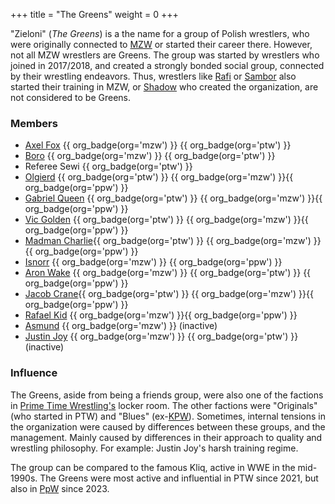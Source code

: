 +++
title = "The Greens"
weight = 0
+++

"Zieloni" (_The Greens_) is a the name for a group of Polish wrestlers, who were originally connected to [MZW](@/o/mzw.md) or started their career there.
However, not all MZW wrestlers are Greens.
The group was started by wrestlers who joined in 2017/2018, and created a strongly bonded social group, connected by their wrestling endeavors.
Thus, wrestlers like [Rafi](@/w/rafi.md) or [Sambor](@/w/sambor.md) also started their training in MZW, or [Shadow](@/w/shadow.md) who created the organization, are not considered to be Greens.

### Members

* [Axel Fox](@/w/axel-fox.md) {{ org_badge(org='mzw') }} {{ org_badge(org='ptw') }}
* [Boro](@/w/boro.md) {{ org_badge(org='mzw') }} {{ org_badge(org='ptw') }}
* Referee Sewi {{ org_badge(org='ptw') }}
* [Olgierd](@/w/olgierd.md) {{ org_badge(org='ptw') }} {{ org_badge(org='mzw') }}{{ org_badge(org='ppw') }}
* [Gabriel Queen](@/w/gabriel-queen.md) {{ org_badge(org='ptw') }} {{ org_badge(org='mzw') }}{{ org_badge(org='ppw') }}
* [Vic Golden](@/w/vic-golden.md) {{ org_badge(org='ptw') }} {{ org_badge(org='mzw') }}{{ org_badge(org='ppw') }}
* [Madman Charlie](@/w/madman-charlie.md){{ org_badge(org='ptw') }} {{ org_badge(org='mzw') }}{{ org_badge(org='ppw') }}
* [Isnorr](@/w/isnorr.md) {{ org_badge(org='mzw') }} {{ org_badge(org='ppw') }}
* [Aron Wake](@/w/aron-wake.md) {{ org_badge(org='mzw') }} {{ org_badge(org='ptw') }} {{ org_badge(org='ppw') }}
* [Jacob Crane](@/w/jacob-crane.md){{ org_badge(org='ptw') }} {{ org_badge(org='mzw') }}{{ org_badge(org='ppw') }}
* [Rafael Kid](@/w/rafael-kid.md) {{ org_badge(org='mzw') }}{{ org_badge(org='ppw') }}
* [Asmund](@/w/asmund.md) {{ org_badge(org='mzw') }} (inactive)
* [Justin Joy](@/w/justin-joy.md)  {{ org_badge(org='mzw') }} {{ org_badge(org='ptw') }} (inactive)

### Influence

The Greens, aside from being a friends group, were also one of the factions in [Prime Time Wrestling's](@/o/ptw.md) locker room.
The other factions were "Originals" (who started in PTW) and "Blues" (ex-[KPW](@/o/kpw.md)).
Sometimes, internal tensions in the organization were caused by differences between these groups, and the management.
Mainly caused by differences in their approach to quality and wrestling philosophy.
For example: Justin Joy's harsh training regime.

The group can be compared to the famous Kliq, active in WWE in the mid-1990s. The Greens were most active and influential in PTW since 2021, but also in [PpW](@/o/ppw.md) since 2023.
